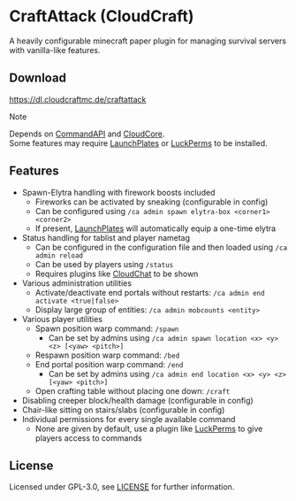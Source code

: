 # CraftAttack (CloudCraft)

A heavily configurable minecraft paper plugin for managing survival servers with vanilla-like features.

## Download

https://dl.cloudcraftmc.de/craftattack

> [!NOTE]
> Depends
> on [CommandAPI](https://modrinth.com/project/commandapi) and
> [CloudCore](https://modrinth.com/project/cloudcore).<br>
> Some features may require [LaunchPlates](https://modrinth.com/project/launchplates)
> or [LuckPerms](https://luckperms.net/) to be installed.

## Features

- Spawn-Elytra handling with firework boosts included
  - Fireworks can be activated by sneaking (configurable in config)
  - Can be configured using `/ca admin spawn elytra-box <corner1> <corner2>`
  - If present, [LaunchPlates](https://modrinth.com/project/launchplates) will automatically equip a one-time elytra
- Status handling for tablist and player nametag
  - Can be configured in the configuration file and then loaded using `/ca admin reload`
  - Can be used by players using `/status`
  - Requires plugins like [CloudChat](https://modrinth.com/project/cloudchat) to be shown
- Various administration utilities
  - Activate/deactivate end portals without restarts: `/ca admin end activate <true|false>`
  - Display large group of entities: `/ca admin mobcounts <entity>`
- Various player utilities
  - Spawn position warp command: `/spawn`
    - Can be set by admins using `/ca admin spawn location <x> <y> <z> [<yaw> <pitch>]`
  - Respawn position warp command: `/bed`
  - End portal position warp command: `/end`
    - Can be set by admins using `/ca admin end location <x> <y> <z> [<yaw> <pitch>]`
  - Open crafting table without placing one down: `/craft`
- Disabling creeper block/health damage (configurable in config)
- Chair-like sitting on stairs/slabs (configurable in config)
- Individual permissions for every single available command
  - None are given by default, use a plugin like [LuckPerms](https://luckperms.net/) to give players access to commands

## License

Licensed under GPL-3.0, see [LICENSE](./LICENSE) for further information.
